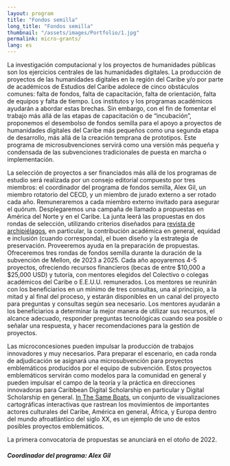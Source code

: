 ```yaml
---
layout: program
title: "Fondos semilla"
long_title: "Fondos semilla"
thumbnail: "/assets/images/Portfolio/1.jpg"
permalink: micro-grants/
lang: es
---
```


<div class="portfolio-details">
    <p>La investigación computacional y los proyectos de humanidades públicas son los ejercicios centrales de las humanidades digitales. La producción de proyectos de las humanidades digitales en la región del Caribe y/o por parte de académicos de Estudios del Caribe adolece de cinco obstáculos comunes: falta de fondos, falta de capacitación, falta de orientación, falta de equipos y falta de tiempo. Los institutos y los programas académicos ayudarán a abordar estas brechas. Sin embargo, con el fin de fomentar el trabajo más allá de las etapas de capacitación o de “incubación”, proponemos el desembolso de fondos semilla para el apoyo a proyectos de humanidades digitales del Caribe más pequeños como una segunda etapa de desarrollo, más allá de la creación temprana de prototipos. Este programa de microsubvenciones servirá como una versión más pequeña y condensada de las subvenciones tradicionales de puesta en marcha o implementación.
</p>
    <p>La selección de proyectos a ser financiados más allá de los programas de estudio será realizada por un consejo editorial compuesto por tres miembros: el coordinador del programa de fondos semilla, Alex Gil, un miembro rotatorio del CECD, y un miembro de jurado externo a ser rotado cada año. Remuneraremos a cada miembro externo invitado para asegurar el quórum. Desplegaremos una campaña de llamado a propuestas en América del Norte y en el Caribe. La junta leerá las propuestas en dos rondas de selección, utilizando criterios diseñados para <a href="https://archipelagosjournal.org/reviewers.html" target="_blank">revista de archipiélagos</a>, en particular, la contribución académica en general, equidad e inclusión (cuando corresponda), el buen diseño y la estrategia de preservación. Proveeremos ayuda en la preparación de propuestas. Ofreceremos tres rondas de fondos semilla durante la duración de la subvención de Mellon, de 2023 a 2025. Cada año apoyaremos 4-5 proyectos, ofreciendo recursos financieros (becas de entre $10,000 a $25,000 USD) y tutoría, con mentores elegidos del Colectivo o colegas académicos del Caribe o E.E.U.U. remunerados. Los mentores se reunirán con los beneficiarios en un mínimo de tres consultas, una al principio, a la mitad y al final del proceso, y estarán disponibles en un canal del proyecto para preguntas y consultas según sea necesario. Los mentores ayudarán a los beneficiarios a determinar la mejor manera de utilizar sus recursos, el alcance adecuado, responder preguntas tecnológicas cuando sea posible o señalar una respuesta, y hacer recomendaciones para la gestión de proyectos. </p>
    <p>Las microconcesiones pueden impulsar la producción de trabajos innovadores y muy necesarios. Para preparar el escenario, en cada ronda de adjudicación se asignará una microsubvención para proyectos emblemáticos producidos por el equipo de subvención. Estos proyectos emblemáticos servirán como modelos para la comunidad en general y pueden impulsar el campo de la teoría y la práctica en direcciones innovadoras para Caribbean Digital Scholarship en particular y Digital Scholarship en general. <a href="https://sameboats.org/" target="_blank">In The Same Boats</a>, un conjunto de visualizaciones cartográficas interactivas que rastrean los movimientos de importantes actores culturales del Caribe, América en general, África, y Europa dentro del mundo afroatlántico del siglo XX, es un ejemplo de uno de estos posibles proyectos emblemáticos.</p>
    <p>La primera convocatoria de propuestas se anunciará en el otoño de 2022.</p>
    <div><h5>Coordinador del programa: Alex Gil</h5></div>
</div>
